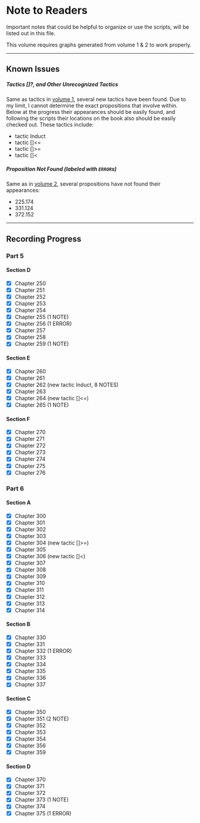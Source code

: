 # Note to Readers

Important notes that could be helpful to organize or use the scripts, will be listed out in this file.

This volume requires graphs generated from volume 1 & 2 to work properly.

--------

## Known Issues

##### Tactics []?, and Other Unrecognized Tactics
Same as tactics in [volume 1](scripts/v1/readme.md), several new tactics have been found. Due to my limit, I cannot determine
the exact propositions that involve within. Below at the progress their appearances should be easily found,
and following the scripts their locations on the book also should be easily checked out. These tactics include:
- tactic Induct
- tactic []<=
- tactic []>=
- tactic []<

##### Proposition Not Found (labeled with `ERROR`s)
Same as in [volume 2](scripts/v2/readme.md), several propositions have not found their appearances:
- 225.174
- 331.124
- 372.152

--------

## Recording Progress

### Part 5
#### Section D

- [x] Chapter 250
- [x] Chapter 251
- [x] Chapter 252
- [x] Chapter 253
- [x] Chapter 254
- [x] Chapter 255 (1 NOTE)
- [x] Chapter 256 (1 ERROR)
- [x] Chapter 257
- [x] Chapter 258
- [x] Chapter 259 (1 NOTE)

#### Section E
- [x] Chapter 260
- [x] Chapter 261
- [x] Chapter 262 (new tactic Induct, 8 NOTES)
- [x] Chapter 263
- [x] Chapter 264 (new tactic []<=)
- [x] Chapter 265 (1 NOTE)

#### Section F
- [x] Chapter 270
- [x] Chapter 271
- [x] Chapter 272
- [x] Chapter 273
- [x] Chapter 274
- [x] Chapter 275
- [x] Chapter 276

### Part 6
#### Section A
- [x] Chapter 300
- [x] Chapter 301
- [x] Chapter 302
- [x] Chapter 303
- [x] Chapter 304 (new tactic []>=)
- [x] Chapter 305
- [x] Chapter 306 (new tactic []<)
- [x] Chapter 307
- [x] Chapter 308
- [x] Chapter 309
- [x] Chapter 310
- [x] Chapter 311
- [x] Chapter 312
- [x] Chapter 313
- [x] Chapter 314

#### Section B
- [x] Chapter 330
- [x] Chapter 331
- [x] Chapter 332 (1 ERROR)
- [x] Chapter 333
- [x] Chapter 334
- [x] Chapter 335
- [x] Chapter 336
- [x] Chapter 337

#### Section C
- [x] Chapter 350
- [x] Chapter 351 (2 NOTE)
- [x] Chapter 352
- [x] Chapter 353
- [x] Chapter 354
- [x] Chapter 356
- [x] Chapter 359

#### Section D
- [x] Chapter 370
- [x] Chapter 371
- [x] Chapter 372
- [x] Chapter 373 (1 NOTE)
- [x] Chapter 374
- [x] Chapter 375 (1 ERROR)